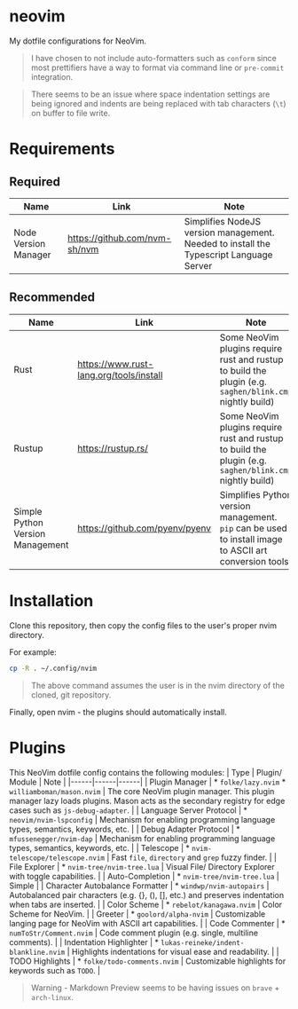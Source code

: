 # neovim
My dotfile configurations for NeoVim.

> I have chosen to not include auto-formatters such as `conform` since most prettifiers have a way to format via command line or `pre-commit` integration.

> There seems to be an issue where space indentation settings are being ignored and indents are being replaced with tab characters (`\t`) on buffer to file write.

# Requirements
## Required
| Name | Link | Note |
|------|------|------|
| Node Version Manager | https://github.com/nvm-sh/nvm | Simplifies NodeJS version management. Needed to install the Typescript Language Server |

## Recommended
| Name | Link | Note |
|------|------|------|
| Rust | https://www.rust-lang.org/tools/install | Some NeoVim plugins require rust and rustup to build the plugin (e.g. `saghen/blink.cmp` nightly build) |
| Rustup | https://rustup.rs/ | Some NeoVim plugins require rust and rustup to build the plugin (e.g. `saghen/blink.cmp` nightly build) |
| Simple Python Version Management |  https://github.com/pyenv/pyenv | Simplifies Python version management. `pip` can be used to install image to ASCII art conversion tools. |

# Installation
Clone this repository, then copy the config files to the user's proper nvim directory.

For example:
```bash
cp -R . ~/.config/nvim
```

> The above command assumes the user is in the nvim directory of the cloned, git repository.

Finally, open nvim - the plugins should automatically install.

# Plugins
This NeoVim dotfile config contains the following modules:
| Type | Plugin/ Module | Note |
|------|------|------|
| Plugin Manager | * `folke/lazy.nvim` * `williamboman/mason.nvim` | The core NeoVim plugin manager. This plugin manager lazy loads plugins. Mason acts as the secondary registry for edge cases such as `js-debug-adapter`. |
| Language Server Protocol | * `neovim/nvim-lspconfig` | Mechanism for enabling programming language types, semantics, keywords, etc. |
| Debug Adapter Protocol | * `mfussenegger/nvim-dap` | Mechanism for enabling programming language types, semantics, keywords, etc. |
| Telescope | * `nvim-telescope/telescope.nvim` | Fast `file`, `directory` and `grep` fuzzy finder. |
| File Explorer | * `nvim-tree/nvim-tree.lua` | Visual File/ Directory Explorer with toggle capabilities. |
| Auto-Completion | * `nvim-tree/nvim-tree.lua` | Simple  |
| Character Autobalance Formatter | * `windwp/nvim-autopairs` | Autobalanced pair characters (e.g. {}, (), [], etc.) and preserves indentation when tabs are inserted. |
| Color Scheme | * `rebelot/kanagawa.nvim` | Color Scheme for NeoVim. |
| Greeter | * `goolord/alpha-nvim` | Customizable langing page for NeoVim with ASCII art capabilities. |
| Code Commenter | * `numToStr/Comment.nvim` | Code comment plugin (e.g. single, multiline comments). |
| Indentation Highlighter | * `lukas-reineke/indent-blankline.nvim` | Highlights indentations for visual ease and readability. |
| TODO Highlights | * `folke/todo-comments.nvim` | Customizable highlights for keywords such as `TODO`. |

> Warning - Markdown Preview seems to be having issues on `brave` + `arch-linux`.
